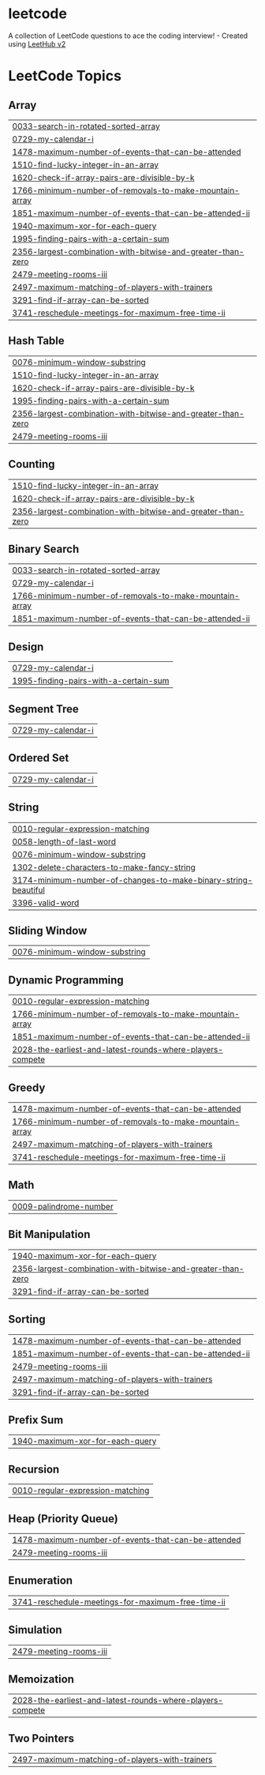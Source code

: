 # leetcode
A collection of LeetCode questions to ace the coding interview! - Created using [LeetHub v2](https://github.com/arunbhardwaj/LeetHub-2.0)

<!---LeetCode Topics Start-->
# LeetCode Topics
## Array
|  |
| ------- |
| [0033-search-in-rotated-sorted-array](https://github.com/vidjaaryan/leetcode/tree/master/0033-search-in-rotated-sorted-array) |
| [0729-my-calendar-i](https://github.com/vidjaaryan/leetcode/tree/master/0729-my-calendar-i) |
| [1478-maximum-number-of-events-that-can-be-attended](https://github.com/vidjaaryan/leetcode/tree/master/1478-maximum-number-of-events-that-can-be-attended) |
| [1510-find-lucky-integer-in-an-array](https://github.com/vidjaaryan/leetcode/tree/master/1510-find-lucky-integer-in-an-array) |
| [1620-check-if-array-pairs-are-divisible-by-k](https://github.com/vidjaaryan/leetcode/tree/master/1620-check-if-array-pairs-are-divisible-by-k) |
| [1766-minimum-number-of-removals-to-make-mountain-array](https://github.com/vidjaaryan/leetcode/tree/master/1766-minimum-number-of-removals-to-make-mountain-array) |
| [1851-maximum-number-of-events-that-can-be-attended-ii](https://github.com/vidjaaryan/leetcode/tree/master/1851-maximum-number-of-events-that-can-be-attended-ii) |
| [1940-maximum-xor-for-each-query](https://github.com/vidjaaryan/leetcode/tree/master/1940-maximum-xor-for-each-query) |
| [1995-finding-pairs-with-a-certain-sum](https://github.com/vidjaaryan/leetcode/tree/master/1995-finding-pairs-with-a-certain-sum) |
| [2356-largest-combination-with-bitwise-and-greater-than-zero](https://github.com/vidjaaryan/leetcode/tree/master/2356-largest-combination-with-bitwise-and-greater-than-zero) |
| [2479-meeting-rooms-iii](https://github.com/vidjaaryan/leetcode/tree/master/2479-meeting-rooms-iii) |
| [2497-maximum-matching-of-players-with-trainers](https://github.com/vidjaaryan/leetcode/tree/master/2497-maximum-matching-of-players-with-trainers) |
| [3291-find-if-array-can-be-sorted](https://github.com/vidjaaryan/leetcode/tree/master/3291-find-if-array-can-be-sorted) |
| [3741-reschedule-meetings-for-maximum-free-time-ii](https://github.com/vidjaaryan/leetcode/tree/master/3741-reschedule-meetings-for-maximum-free-time-ii) |
## Hash Table
|  |
| ------- |
| [0076-minimum-window-substring](https://github.com/vidjaaryan/leetcode/tree/master/0076-minimum-window-substring) |
| [1510-find-lucky-integer-in-an-array](https://github.com/vidjaaryan/leetcode/tree/master/1510-find-lucky-integer-in-an-array) |
| [1620-check-if-array-pairs-are-divisible-by-k](https://github.com/vidjaaryan/leetcode/tree/master/1620-check-if-array-pairs-are-divisible-by-k) |
| [1995-finding-pairs-with-a-certain-sum](https://github.com/vidjaaryan/leetcode/tree/master/1995-finding-pairs-with-a-certain-sum) |
| [2356-largest-combination-with-bitwise-and-greater-than-zero](https://github.com/vidjaaryan/leetcode/tree/master/2356-largest-combination-with-bitwise-and-greater-than-zero) |
| [2479-meeting-rooms-iii](https://github.com/vidjaaryan/leetcode/tree/master/2479-meeting-rooms-iii) |
## Counting
|  |
| ------- |
| [1510-find-lucky-integer-in-an-array](https://github.com/vidjaaryan/leetcode/tree/master/1510-find-lucky-integer-in-an-array) |
| [1620-check-if-array-pairs-are-divisible-by-k](https://github.com/vidjaaryan/leetcode/tree/master/1620-check-if-array-pairs-are-divisible-by-k) |
| [2356-largest-combination-with-bitwise-and-greater-than-zero](https://github.com/vidjaaryan/leetcode/tree/master/2356-largest-combination-with-bitwise-and-greater-than-zero) |
## Binary Search
|  |
| ------- |
| [0033-search-in-rotated-sorted-array](https://github.com/vidjaaryan/leetcode/tree/master/0033-search-in-rotated-sorted-array) |
| [0729-my-calendar-i](https://github.com/vidjaaryan/leetcode/tree/master/0729-my-calendar-i) |
| [1766-minimum-number-of-removals-to-make-mountain-array](https://github.com/vidjaaryan/leetcode/tree/master/1766-minimum-number-of-removals-to-make-mountain-array) |
| [1851-maximum-number-of-events-that-can-be-attended-ii](https://github.com/vidjaaryan/leetcode/tree/master/1851-maximum-number-of-events-that-can-be-attended-ii) |
## Design
|  |
| ------- |
| [0729-my-calendar-i](https://github.com/vidjaaryan/leetcode/tree/master/0729-my-calendar-i) |
| [1995-finding-pairs-with-a-certain-sum](https://github.com/vidjaaryan/leetcode/tree/master/1995-finding-pairs-with-a-certain-sum) |
## Segment Tree
|  |
| ------- |
| [0729-my-calendar-i](https://github.com/vidjaaryan/leetcode/tree/master/0729-my-calendar-i) |
## Ordered Set
|  |
| ------- |
| [0729-my-calendar-i](https://github.com/vidjaaryan/leetcode/tree/master/0729-my-calendar-i) |
## String
|  |
| ------- |
| [0010-regular-expression-matching](https://github.com/vidjaaryan/leetcode/tree/master/0010-regular-expression-matching) |
| [0058-length-of-last-word](https://github.com/vidjaaryan/leetcode/tree/master/0058-length-of-last-word) |
| [0076-minimum-window-substring](https://github.com/vidjaaryan/leetcode/tree/master/0076-minimum-window-substring) |
| [1302-delete-characters-to-make-fancy-string](https://github.com/vidjaaryan/leetcode/tree/master/1302-delete-characters-to-make-fancy-string) |
| [3174-minimum-number-of-changes-to-make-binary-string-beautiful](https://github.com/vidjaaryan/leetcode/tree/master/3174-minimum-number-of-changes-to-make-binary-string-beautiful) |
| [3396-valid-word](https://github.com/vidjaaryan/leetcode/tree/master/3396-valid-word) |
## Sliding Window
|  |
| ------- |
| [0076-minimum-window-substring](https://github.com/vidjaaryan/leetcode/tree/master/0076-minimum-window-substring) |
## Dynamic Programming
|  |
| ------- |
| [0010-regular-expression-matching](https://github.com/vidjaaryan/leetcode/tree/master/0010-regular-expression-matching) |
| [1766-minimum-number-of-removals-to-make-mountain-array](https://github.com/vidjaaryan/leetcode/tree/master/1766-minimum-number-of-removals-to-make-mountain-array) |
| [1851-maximum-number-of-events-that-can-be-attended-ii](https://github.com/vidjaaryan/leetcode/tree/master/1851-maximum-number-of-events-that-can-be-attended-ii) |
| [2028-the-earliest-and-latest-rounds-where-players-compete](https://github.com/vidjaaryan/leetcode/tree/master/2028-the-earliest-and-latest-rounds-where-players-compete) |
## Greedy
|  |
| ------- |
| [1478-maximum-number-of-events-that-can-be-attended](https://github.com/vidjaaryan/leetcode/tree/master/1478-maximum-number-of-events-that-can-be-attended) |
| [1766-minimum-number-of-removals-to-make-mountain-array](https://github.com/vidjaaryan/leetcode/tree/master/1766-minimum-number-of-removals-to-make-mountain-array) |
| [2497-maximum-matching-of-players-with-trainers](https://github.com/vidjaaryan/leetcode/tree/master/2497-maximum-matching-of-players-with-trainers) |
| [3741-reschedule-meetings-for-maximum-free-time-ii](https://github.com/vidjaaryan/leetcode/tree/master/3741-reschedule-meetings-for-maximum-free-time-ii) |
## Math
|  |
| ------- |
| [0009-palindrome-number](https://github.com/vidjaaryan/leetcode/tree/master/0009-palindrome-number) |
## Bit Manipulation
|  |
| ------- |
| [1940-maximum-xor-for-each-query](https://github.com/vidjaaryan/leetcode/tree/master/1940-maximum-xor-for-each-query) |
| [2356-largest-combination-with-bitwise-and-greater-than-zero](https://github.com/vidjaaryan/leetcode/tree/master/2356-largest-combination-with-bitwise-and-greater-than-zero) |
| [3291-find-if-array-can-be-sorted](https://github.com/vidjaaryan/leetcode/tree/master/3291-find-if-array-can-be-sorted) |
## Sorting
|  |
| ------- |
| [1478-maximum-number-of-events-that-can-be-attended](https://github.com/vidjaaryan/leetcode/tree/master/1478-maximum-number-of-events-that-can-be-attended) |
| [1851-maximum-number-of-events-that-can-be-attended-ii](https://github.com/vidjaaryan/leetcode/tree/master/1851-maximum-number-of-events-that-can-be-attended-ii) |
| [2479-meeting-rooms-iii](https://github.com/vidjaaryan/leetcode/tree/master/2479-meeting-rooms-iii) |
| [2497-maximum-matching-of-players-with-trainers](https://github.com/vidjaaryan/leetcode/tree/master/2497-maximum-matching-of-players-with-trainers) |
| [3291-find-if-array-can-be-sorted](https://github.com/vidjaaryan/leetcode/tree/master/3291-find-if-array-can-be-sorted) |
## Prefix Sum
|  |
| ------- |
| [1940-maximum-xor-for-each-query](https://github.com/vidjaaryan/leetcode/tree/master/1940-maximum-xor-for-each-query) |
## Recursion
|  |
| ------- |
| [0010-regular-expression-matching](https://github.com/vidjaaryan/leetcode/tree/master/0010-regular-expression-matching) |
## Heap (Priority Queue)
|  |
| ------- |
| [1478-maximum-number-of-events-that-can-be-attended](https://github.com/vidjaaryan/leetcode/tree/master/1478-maximum-number-of-events-that-can-be-attended) |
| [2479-meeting-rooms-iii](https://github.com/vidjaaryan/leetcode/tree/master/2479-meeting-rooms-iii) |
## Enumeration
|  |
| ------- |
| [3741-reschedule-meetings-for-maximum-free-time-ii](https://github.com/vidjaaryan/leetcode/tree/master/3741-reschedule-meetings-for-maximum-free-time-ii) |
## Simulation
|  |
| ------- |
| [2479-meeting-rooms-iii](https://github.com/vidjaaryan/leetcode/tree/master/2479-meeting-rooms-iii) |
## Memoization
|  |
| ------- |
| [2028-the-earliest-and-latest-rounds-where-players-compete](https://github.com/vidjaaryan/leetcode/tree/master/2028-the-earliest-and-latest-rounds-where-players-compete) |
## Two Pointers
|  |
| ------- |
| [2497-maximum-matching-of-players-with-trainers](https://github.com/vidjaaryan/leetcode/tree/master/2497-maximum-matching-of-players-with-trainers) |
<!---LeetCode Topics End-->